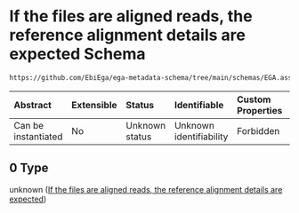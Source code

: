 # If the files are aligned reads, the reference alignment details are expected Schema

```txt
https://github.com/EbiEga/ega-metadata-schema/tree/main/schemas/EGA.assay.json#/allOf/0
```



| Abstract            | Extensible | Status         | Identifiable            | Custom Properties | Additional Properties | Access Restrictions | Defined In                                                      |
| :------------------ | :--------- | :------------- | :---------------------- | :---------------- | :-------------------- | :------------------ | :-------------------------------------------------------------- |
| Can be instantiated | No         | Unknown status | Unknown identifiability | Forbidden         | Allowed               | none                | [EGA.assay.json*](../out/EGA.assay.json "open original schema") |

## 0 Type

unknown ([If the files are aligned reads, the reference alignment details are expected](ega-11-allof-if-the-files-are-aligned-reads-the-reference-alignment-details-are-expected.md))
